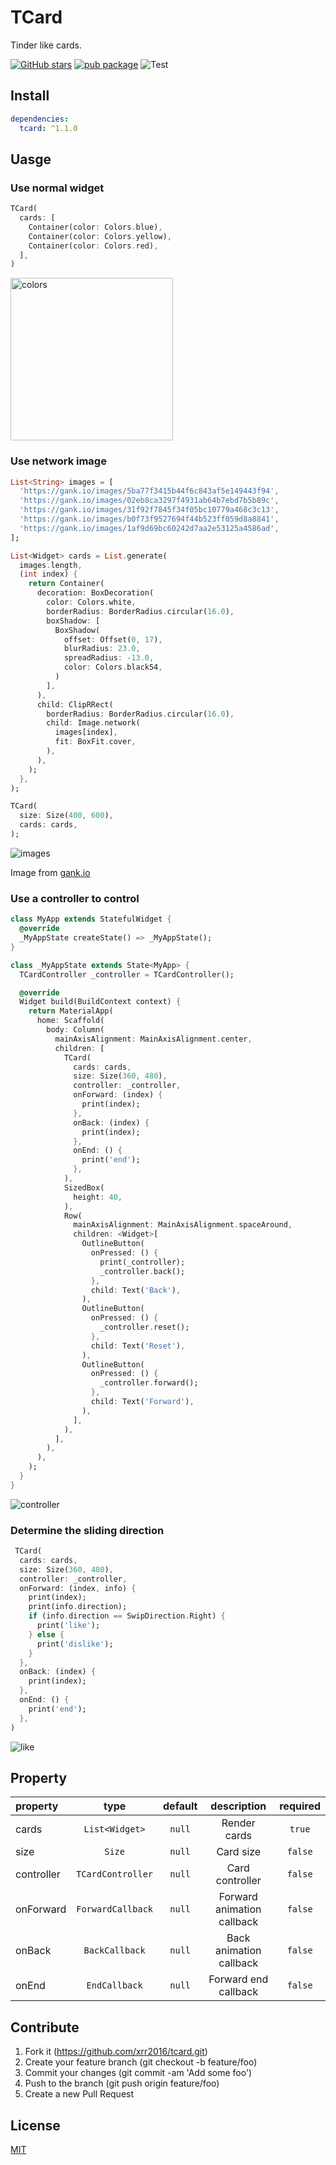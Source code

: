 # TCard

Tinder like cards.

[![GitHub stars](https://img.shields.io/github/stars/xrr2016/tcard)](https://github.com/xrr2016/tcard/stargazers) [![pub package](https://img.shields.io/pub/v/tcard.svg)](https://pub.dev/packages/tcard) ![Test](https://github.com/xrr2016/tcard/workflows/Test/badge.svg)

## Install

```yml
dependencies:
  tcard: ^1.1.0
```

## Uasge

### Use normal widget

```dart
TCard(
  cards: [
    Container(color: Colors.blue),
    Container(color: Colors.yellow),
    Container(color: Colors.red),
  ],
)
```

<img src="./example/colors.gif" width="520"  style="width: 260px;" alt="colors">

### Use network image

```dart
List<String> images = [
  'https://gank.io/images/5ba77f3415b44f6c843af5e149443f94',
  'https://gank.io/images/02eb8ca3297f4931ab64b7ebd7b5b89c',
  'https://gank.io/images/31f92f7845f34f05bc10779a468c3c13',
  'https://gank.io/images/b0f73f9527694f44b523ff059d8a8841',
  'https://gank.io/images/1af9d69bc60242d7aa2e53125a4586ad',
];

List<Widget> cards = List.generate(
  images.length,
  (int index) {
    return Container(
      decoration: BoxDecoration(
        color: Colors.white,
        borderRadius: BorderRadius.circular(16.0),
        boxShadow: [
          BoxShadow(
            offset: Offset(0, 17),
            blurRadius: 23.0,
            spreadRadius: -13.0,
            color: Colors.black54,
          )
        ],
      ),
      child: ClipRRect(
        borderRadius: BorderRadius.circular(16.0),
        child: Image.network(
          images[index],
          fit: BoxFit.cover,
        ),
      ),
    );
  },
);

TCard(
  size: Size(400, 600),
  cards: cards,
);
```

![images](./example/images.gif)

Image from [gank.io](gank.io)

### Use a controller to control

```dart
class MyApp extends StatefulWidget {
  @override
  _MyAppState createState() => _MyAppState();
}

class _MyAppState extends State<MyApp> {
  TCardController _controller = TCardController();

  @override
  Widget build(BuildContext context) {
    return MaterialApp(
      home: Scaffold(
        body: Column(
          mainAxisAlignment: MainAxisAlignment.center,
          children: [
            TCard(
              cards: cards,
              size: Size(360, 480),
              controller: _controller,
              onForward: (index) {
                print(index);
              },
              onBack: (index) {
                print(index);
              },
              onEnd: () {
                print('end');
              },
            ),
            SizedBox(
              height: 40,
            ),
            Row(
              mainAxisAlignment: MainAxisAlignment.spaceAround,
              children: <Widget>[
                OutlineButton(
                  onPressed: () {
                    print(_controller);
                    _controller.back();
                  },
                  child: Text('Back'),
                ),
                OutlineButton(
                  onPressed: () {
                    _controller.reset();
                  },
                  child: Text('Reset'),
                ),
                OutlineButton(
                  onPressed: () {
                    _controller.forward();
                  },
                  child: Text('Forward'),
                ),
              ],
            ),
          ],
        ),
      ),
    );
  }
}
```

![controller](./example/controller.gif)

### Determine the sliding direction

```dart
 TCard(
  cards: cards,
  size: Size(360, 480),
  controller: _controller,
  onForward: (index, info) {
    print(index);
    print(info.direction);
    if (info.direction == SwipDirection.Right) {
      print('like');
    } else {
      print('dislike');
    }
  },
  onBack: (index) {
    print(index);
  },
  onEnd: () {
    print('end');
  },
)
```

![like](./example/like.png)

## Property

| property   |       type        | default |        description         | required |
| :--------- | :---------------: | :-----: | :------------------------: | :------: |
| cards      |  `List<Widget>`   | `null`  |        Render cards        |  `true`  |
| size       |      `Size`       | `null`  |         Card size          | `false`  |
| controller | `TCardController` | `null`  |      Card controller       | `false`  |
| onForward  | `ForwardCallback` | `null`  | Forward animation callback | `false`  |
| onBack     |  `BackCallback`   | `null`  |  Back animation callback   | `false`  |
| onEnd      |   `EndCallback`   | `null`  |    Forward end callback    | `false`  |

## Contribute

1. Fork it (https://github.com/xrr2016/tcard.git)
2. Create your feature branch (git checkout -b feature/foo)
3. Commit your changes (git commit -am 'Add some foo')
4. Push to the branch (git push origin feature/foo)
5. Create a new Pull Request

## License

[MIT](./LICENSE)
